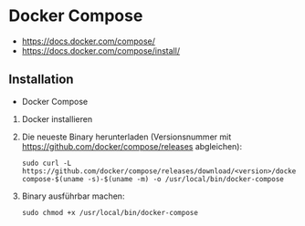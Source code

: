 # Docker Compose

+	<https://docs.docker.com/compose/>
+	<https://docs.docker.com/compose/install/>



## Installation

+   Docker Compose

<!---->

1.	Docker installieren
2.	Die neueste Binary herunterladen (Versionsnummer mit <https://github.com/docker/compose/releases> abgleichen):

		sudo curl -L https://github.com/docker/compose/releases/download/<version>/docker-compose-$(uname -s)-$(uname -m) -o /usr/local/bin/docker-compose
3.	Binary ausführbar machen:

		sudo chmod +x /usr/local/bin/docker-compose
